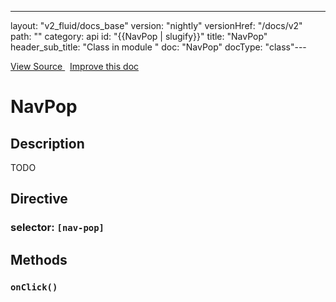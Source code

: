 ---
layout: "v2_fluid/docs_base"
version: "nightly"
versionHref: "/docs/v2"
path: ""
category: api
id: "{{NavPop | slugify}}"
title: "NavPop"
header_sub_title: "Class in module "
doc: "NavPop"
docType: "class"---




<div class="improve-docs">
  <a href='http://github.com/driftyco/ionic2/tree/master/ionic/components/nav/nav-push.ts#L83'>
    View Source
  </a>
  &nbsp;
  <a href='http://github.com/driftyco/ionic2/edit/master/ionic/components/nav/nav-push.ts#L83'>
    Improve this doc
  </a>

</div>




<h1 class="api-title">


NavPop






</h1>






<h2>Description</h2>

<p>TODO</p>


<h2>Directive</h2>
<h3>selector: <code>[nav-pop]</code></h3>





<h2>Methods</h2>

<div id="onClick"></div>

<h3>
<code>onClick()</code>

</h3>










<!-- end content block -->


<!-- end body block -->


